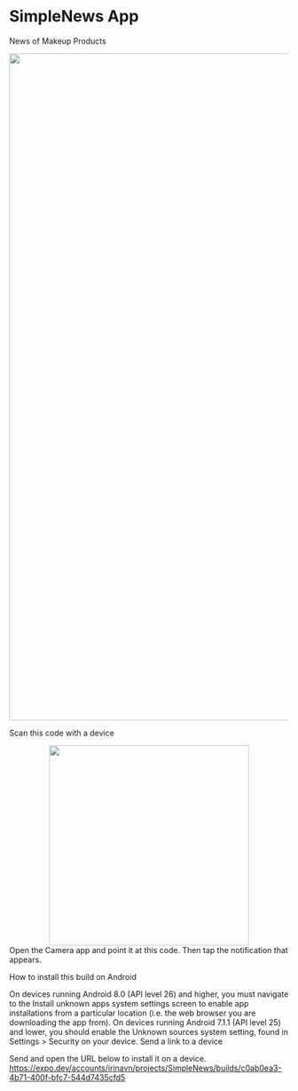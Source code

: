 # SimpleNews App

News of Makeup Products

<div align="center">
  <img src="https://ik.imagekit.io/irinavn2011/Beige_Aesthetic_Pastel_Collage_Memories_Moodboard_Portrait_Photo_Collage.png?updatedAt=1684961163818" width="1200" height="auto"/>
</div>

Scan this code with a device
<div align="center">
  <img src="https://ik.imagekit.io/irinavn2011/Screenshot_2023-05-25_001228.jpg?updatedAt=1684962881938" width="360" height="auto"/>
</div>
Open the Camera app and point it at this code. Then tap the notification that appears.

How to install this build on Android

On devices running Android 8.0 (API level 26) and higher, you must navigate to the Install unknown apps system settings screen to enable app installations from a particular location (i.e. the web browser you are downloading the app from).
On devices running Android 7.1.1 (API level 25) and lower, you should enable the Unknown sources system setting, found in Settings > Security on your device.
Send a link to a device

Send and open the URL below to install it on a device.
https://expo.dev/accounts/irinavn/projects/SimpleNews/builds/c0ab0ea3-4b71-400f-bfc7-544d7435cfd5


